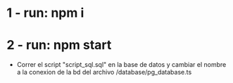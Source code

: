 # 1 - run: npm i
# 2 - run: npm start

* Correr el script "script_sql.sql" en la base de datos y cambiar el nombre a la conexion de la bd del archivo /database/pg_database.ts
